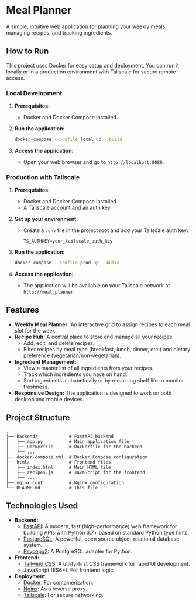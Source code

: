 # Meal Planner

A simple, intuitive web application for planning your weekly meals, managing recipes, and tracking ingredients.

## How to Run

This project uses Docker for easy setup and deployment. You can run it locally or in a production environment with Tailscale for secure remote access.

### Local Development

1.  **Prerequisites:**
    *   Docker and Docker Compose installed.

2.  **Run the application:**
    ```bash
    docker-compose --profile local up --build
    ```

3.  **Access the application:**
    *   Open your web browser and go to `http://localhost:8080`.

### Production with Tailscale

1.  **Prerequisites:**
    *   Docker and Docker Compose installed.
    *   A Tailscale account and an auth key.

2.  **Set up your environment:**
    *   Create a `.env` file in the project root and add your Tailscale auth key:
        ```
        TS_AUTHKEY=your_tailscale_auth_key
        ```

3.  **Run the application:**
    ```bash
    docker-compose --profile prod up --build
    ```

4.  **Access the application:**
    *   The application will be available on your Tailscale network at `http://meal_planner`.

## Features

*   **Weekly Meal Planner:** An interactive grid to assign recipes to each meal slot for the week.
*   **Recipe Hub:** A central place to store and manage all your recipes.
    *   Add, edit, and delete recipes.
    *   Filter recipes by meal type (breakfast, lunch, dinner, etc.) and dietary preference (vegetarian/non-vegetarian).
*   **Ingredient Management:**
    *   View a master list of all ingredients from your recipes.
    *   Track which ingredients you have on hand.
    *   Sort ingredients alphabetically or by remaining shelf life to monitor freshness.
*   **Responsive Design:** The application is designed to work on both desktop and mobile devices.

## Project Structure

```
.
├── backend/            # FastAPI backend
│   ├── app.py          # Main application file
│   ├── Dockerfile      # Dockerfile for the backend
│   └── ...
├── docker-compose.yml  # Docker Compose configuration
├── html/               # Frontend files
│   ├── index.html      # Main HTML file
│   ├── recipes.js      # JavaScript for the frontend
│   └── ...
├── nginx.conf          # Nginx configuration
└── README.md           # This file
```

## Technologies Used

*   **Backend:**
    *   [FastAPI](https://fastapi.tiangolo.com/): A modern, fast (high-performance) web framework for building APIs with Python 3.7+ based on standard Python type hints.
    *   [PostgreSQL](https://www.postgresql.org/): A powerful, open source object-relational database system.
    *   [Psycopg2](https://www.psycopg.org/): A PostgreSQL adapter for Python.
*   **Frontend:**
    *   [Tailwind CSS](https://tailwindcss.com/): A utility-first CSS framework for rapid UI development.
    *   JavaScript (ES6+): For frontend logic.
*   **Deployment:**
    *   [Docker](https://www.docker.com/): For containerization.
    *   [Nginx](https://www.nginx.com/): As a reverse proxy.
    *   [Tailscale](https://tailscale.com/): For secure networking.
